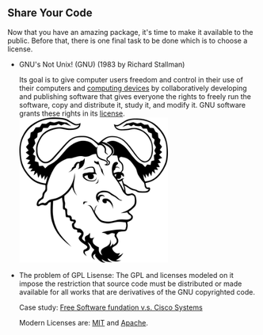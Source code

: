 ## Share Your Code
Now that you have an amazing package, it's time to make it available to the
public. Before that, there is one final task to be done which is to choose a license. 

- GNU's Not Unix! (GNU) (1983 by Richard Stallman)
    
    Its goal is to give computer users freedom and control in their use of their computers and [computing devices](https://en.wikipedia.org/wiki/Computer_hardware) by collaboratively developing and publishing software that gives everyone the rights to freely run the software, copy and distribute it, study it, and modify it. GNU software grants these rights in its [license](https://en.wikipedia.org/wiki/GNU_General_Public_License).
    <img src="./assets/images/gnu.png" alt="image" width="300" height="auto">
- The problem of GPL Lisense: The GPL and licenses modeled on it impose the restriction that source code must be distributed or made available for all works that are derivatives of the GNU copyrighted code.
    
    Case study: [Free Software fundation v.s. Cisco Systems](https://www.notion.so/Wiki-53dd9dafd57b40f6b253d6605667a472)
    
    Modern Licenses are: [MIT](https://en.wikipedia.org/wiki/MIT_License) and [Apache](https://en.wikipedia.org/wiki/Apache_License).
